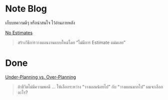 # Note Blog
เก็บบทความดีๆ หรือน่าสนใจ ไว้อ่านภายหลัง



[No Estimates](https://medium.com/agile-development-in-thai/no-estimates-77d63ff36b75)
> สร้างวิธีการวางแผนงานแบบใหม่โดย “ไม่มีการ Estimate แม่มเลย”



# Done

[Under-Planning vs. Over-Planning](https://medium.com/pure-project-management/under-planning-vs-over-planning-5e04b0bfd446)
> ถ้าชีวิตไม่มีความพอดี … ให้เลือกระหว่าง “วางแผนน้อยไป” กับ “วางแผนมากไป” ผมจะเลือกอะไร?



